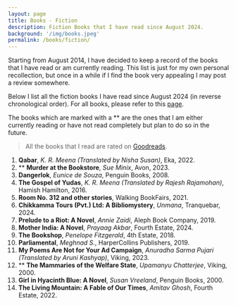 ```yaml
---
layout: page
title: Books - Fiction
description: Fiction Books that I have read since August 2024.
background: '/img/books.jpeg'
permalink: /books/fiction/
---
```


Starting from August 2014, I have decided to keep a record of the books that I have read or am currently reading. This list is just for my own personal recollection, but once in a while if I find the book very appealing I may post a review somewhere.

Below I list all the fiction books I have read since August 2024 (in reverse chronological order). For all books, please refer to this [page](/books/). 

The books which are marked with a ** are the ones that I am either currently reading or have not read completely but plan to do so in the future.

>All the books that I read are rated on [Goodreads](https://www.goodreads.com/user/show/36494310-manjil).

1. **Qabar**, *K. R. Meena (Translated by Nisha Susan)*, Eka, 2022.
2. ** **Murder at the Bookstore**, *Sue Minix*, Avon, 2023.
3. **Dangerlok**, *Eunice de Souza*, Penguin Books, 2008.
4. **The Gospel of Yudas**, *K. R. Meena (Translated by Rajesh Rajamohan)*, Hamish Hamilton, 2016.
5. **Room No. 312 and other stories**, Walking BookFairs, 2021.
6. **Chikkamma Tours (Pvt.) Ltd: A Bibliomystery**, *Unmana*, Tranquebar, 2024.
7. **Prelude to a Riot: A Novel**, *Annie Zaidi*, Aleph Book Company, 2019.
8. **Mother India: A Novel**, *Prayaag Akbar*, Fourth Estate, 2024.
9. **The Bookshop**, *Penelope Fitzgerald*, 4th Estate, 2018.
10. **Parliamental**, *Meghnad S.*, HarperCollins Publishers, 2019.
11. **My Poems Are Not for Your Ad Campaign**, *Anuradha Sarma Pujari (Translated by Aruni Kashyap)*, Viking, 2023.
12. ** **The Mammaries of the Welfare State**, *Upamanyu Chatterjee*, Viking, 2000.
13. **Girl in Hyacinth Blue: A Novel**, *Susan Vreeland*, Penguin Books, 2000.
14. **The Living Mountain: A Fable of Our Times**, *Amitav Ghosh*, Fourth Estate, 2022.  
